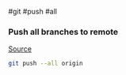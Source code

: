 #git #push #all
### Push all branches to remote
[Source](https://stackoverflow.com/a/10479068)
```bash
git push --all origin
```
